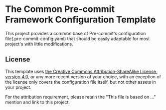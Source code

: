 # The Common Pre-commit Framework Configuration Template

This project provides a common base of Pre-commit's configuration file(.pre-commit-config.yaml) that should be easily adaptable for most project's with little modifications.

## License

This template uses [the Creative Commons Attribution-ShareAlike License, version 4.0](https://creativecommons.org/licenses/by-sa/4.0), or any more recent version of your choice, with an exception of the license only covers the configuration file itself, but not other assets in your project.

For the attribution requirement, please retain the "This file is based on ..." mention and link to this project.
